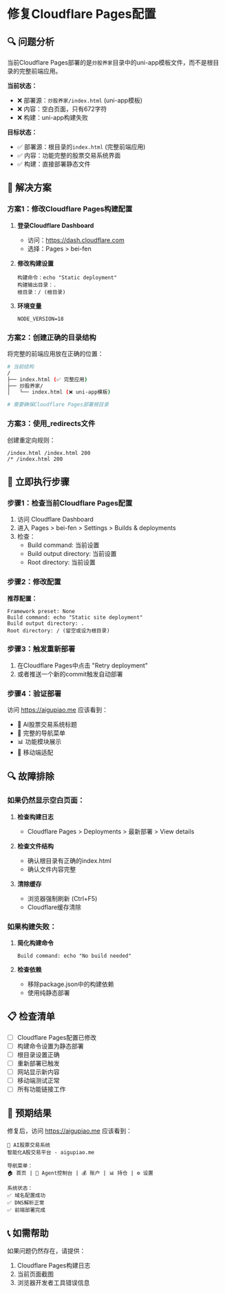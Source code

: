 # 修复Cloudflare Pages配置

## 🔍 问题分析

当前Cloudflare Pages部署的是`炒股养家`目录中的uni-app模板文件，而不是根目录的完整前端应用。

**当前状态：**
- ❌ 部署源：`炒股养家/index.html` (uni-app模板)
- ❌ 内容：空白页面，只有672字符
- ❌ 构建：uni-app构建失败

**目标状态：**
- ✅ 部署源：根目录的`index.html` (完整前端应用)
- ✅ 内容：功能完整的股票交易系统界面
- ✅ 构建：直接部署静态文件

## 🔧 解决方案

### 方案1：修改Cloudflare Pages构建配置

1. **登录Cloudflare Dashboard**
   - 访问：https://dash.cloudflare.com
   - 选择：Pages > bei-fen

2. **修改构建设置**
   ```
   构建命令：echo "Static deployment"
   构建输出目录：.
   根目录：/ (根目录)
   ```

3. **环境变量**
   ```
   NODE_VERSION=18
   ```

### 方案2：创建正确的目录结构

将完整的前端应用放在正确的位置：

```bash
# 当前结构
/
├── index.html (✅ 完整应用)
├── 炒股养家/
│   └── index.html (❌ uni-app模板)

# 需要确保Cloudflare Pages部署根目录
```

### 方案3：使用_redirects文件

创建重定向规则：
```
/index.html /index.html 200
/* /index.html 200
```

## 🚀 立即执行步骤

### 步骤1：检查当前Cloudflare Pages配置

1. 访问 Cloudflare Dashboard
2. 进入 Pages > bei-fen > Settings > Builds & deployments
3. 检查：
   - Build command: 当前设置
   - Build output directory: 当前设置
   - Root directory: 当前设置

### 步骤2：修改配置

**推荐配置：**
```
Framework preset: None
Build command: echo "Static site deployment"
Build output directory: .
Root directory: / (留空或设为根目录)
```

### 步骤3：触发重新部署

1. 在Cloudflare Pages中点击 "Retry deployment"
2. 或者推送一个新的commit触发自动部署

### 步骤4：验证部署

访问 https://aigupiao.me 应该看到：
- 🚀 AI股票交易系统标题
- 🎯 完整的导航菜单
- 📊 功能模块展示
- 📱 移动端适配

## 🔍 故障排除

### 如果仍然显示空白页面：

1. **检查构建日志**
   - Cloudflare Pages > Deployments > 最新部署 > View details

2. **检查文件结构**
   - 确认根目录有正确的index.html
   - 确认文件内容完整

3. **清除缓存**
   - 浏览器强制刷新 (Ctrl+F5)
   - Cloudflare缓存清除

### 如果构建失败：

1. **简化构建命令**
   ```
   Build command: echo "No build needed"
   ```

2. **检查依赖**
   - 移除package.json中的构建依赖
   - 使用纯静态部署

## 📋 检查清单

- [ ] Cloudflare Pages配置已修改
- [ ] 构建命令设置为静态部署
- [ ] 根目录设置正确
- [ ] 重新部署已触发
- [ ] 网站显示新内容
- [ ] 移动端测试正常
- [ ] 所有功能链接工作

## 🎯 预期结果

修复后，访问 https://aigupiao.me 应该看到：

```
🚀 AI股票交易系统
智能化A股交易平台 - aigupiao.me

导航菜单：
🏠 首页 | 🤖 Agent控制台 | 💰 账户 | 📊 持仓 | ⚙️ 设置

系统状态：
✅ 域名配置成功
✅ DNS解析正常  
✅ 前端部署完成
```

## 📞 如需帮助

如果问题仍然存在，请提供：
1. Cloudflare Pages构建日志
2. 当前页面截图
3. 浏览器开发者工具错误信息
